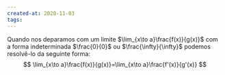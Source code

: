 ```yaml
---
created-at: 2020-11-03
tags:
---
```

Quando nos deparamos com um limite $\lim_{x\to a}\frac{f(x)}{g(x)}$ com a forma indeterminada $\frac{0}{0}$ ou $\frac{\infty}{\infty}$ podemos resolvê-lo da seguinte forma:
$$
\lim_{x\to a}\frac{f(x)}{g(x)}=\lim_{x\to a}\frac{f'(x)}{g'(x)}
$$